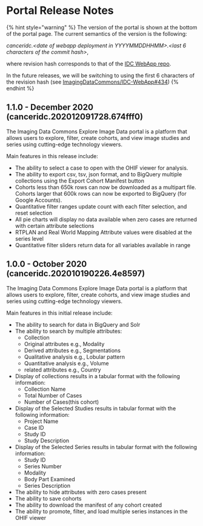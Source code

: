 # Portal Release Notes

{% hint style="warning" %}
The version of the portal is shown at the bottom of the portal page. The current semantics of the version is the following:

_canceridc.&lt;date of webapp deployment in YYYYMMDDHHMM&gt;.&lt;last 6 characters of the commit hash&gt;_,

where revision hash corresponds to that of the [IDC WebApp repo](https://github.com/ImagingDataCommons/IDC-WebApp).

In the future releases, we will be switching to using the first 6 characters of the revision hash \(see [ImagingDataCommons/IDC-WebApp\#434](https://github.com/ImagingDataCommons/IDC-WebApp/issues/434)\)
{% endhint %}

## 1.1.0 - December 2020 \(canceridc.202012091728.674fff0\)

The Imaging Data Commons Explore Image Data portal is a platform that allows users to explore, filter, create cohorts, and view image studies and series using cutting-edge technology viewers.

Main features in this release include:

* The ability to select a case to open with the OHIF viewer for analysis.
* The ability to export csv, tsv, json format, and to BigQuery multiple collections using the Export Cohort Manifest button
* Cohorts less than 650k rows can now be downloaded as a multipart file. Cohorts larger that 600k rows can now be exported to BigQuery \(for Google Accounts\).
* Quantitative filter ranges update count with each filter selection, and reset selection
* All pie charts will display no data available when zero cases are returned with certain attribute selections
* RTPLAN and Real World Mapping Attribute values were disabled at the series level
* Quantitative filter sliders return data for all variables available in range 

## 1.0.0 - October 2020 \(canceridc.202010190226.4e8597\)

The Imaging Data Commons Explore Image Data portal is a platform that allows users to explore, filter, create cohorts, and view image studies and series using cutting-edge technology viewers.

Main features in this initial release include:

* The ability to search for data in BigQuery and Solr
* The ability to search by multiple attributes:
  * Collection
  * Original attributes e.g., Modality
  * Derived attributes e.g., Segmentations 
  * Qualitative analysis e.g., Lobular pattern
  * Quantitative analysis e.g., Volume
  * related attributes e.g., Country
* Display of collections results in a tabular format with the following information:
  * Collection Name
  * Total Number of Cases
  * Number of Cases\(this cohort\)
* Display of the Selected Studies results in tabular format with the following information:
  * Project Name
  * Case ID
  * Study ID
  * Study Description
* Display of the Selected Series results in tabular format with the following information:
  * Study ID
  * Series Number
  * Modality
  * Body Part Examined
  * Series Description
* The ability to hide attributes with zero cases present
* The ability to save cohorts
* The ability to download the manifest of any cohort created
* The ability to promote, filter, and load multiple series instances in the OHIF viewer



